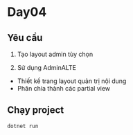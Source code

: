 # Day04

## Yêu cầu

1. Tạo layout admin tùy chọn

2. Sử dụng AdminALTE
- Thiết kế trang layout quản trị nội dung
- Phân chia thành các partial view

## Chạy project

```bash
dotnet run
```